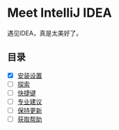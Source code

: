 # Meet IntelliJ IDEA
遇见IDEA，真是太美好了。

## 目录
- [x]  [安装设置](https://github.com/mrzhqiang/idea-helper/tree/master/1.Meet%20IntelliJ%20IDEA/1.Install%20and%20set%20up%20IntelliJ%20IDEA)
- [ ]  [探索]()
- [ ]  [快捷键]()
- [ ]  [专业建议]()
- [ ]  [保持更新]()
- [ ]  [获取帮助]()
